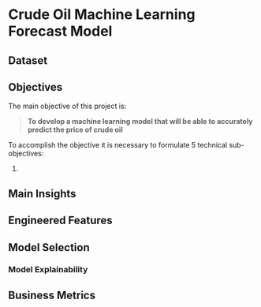 # Crude Oil Machine Learning Forecast Model

## Dataset


## Objectives

The main objective of this project is:

> **To develop a machine learning model that will be able to accurately predict the price of crude oil**

To accomplish the objective it is necessary to formulate 5 technical sub-objectives:

1. 

## Main Insights



## Engineered Features


## Model Selection


### Model Explainability



## Business Metrics


